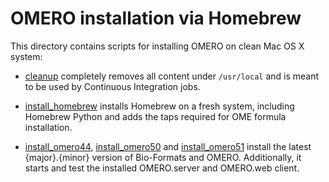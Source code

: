 OMERO installation via Homebrew
===============================

This directory contains scripts for installing OMERO on clean Mac OS X system:

- [cleanup](cleanup) completely removes all content under `/usr/local` and
is meant to be used by Continuous Integration jobs.

- [install_homebrew](install_homebrew) installs Homebrew on a fresh system,
including Homebrew Python and adds the taps required for OME formula
installation.

- [install_omero44](install_omero44), [install_omero50](install_omero50)
and [install_omero51](install_omero51) install the latest {major}.{minor}
version of Bio-Formats and OMERO. Additionally, it starts and test the
installed OMERO.server and OMERO.web client.
